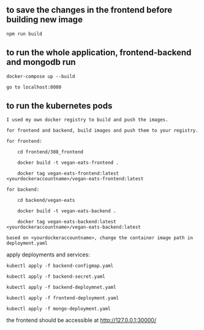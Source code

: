 
## to save the changes in the frontend before building new image

    npm run build

## to run the whole application, frontend-backend and mongodb run

    docker-compose up --build

    go to localhost:8080


## to run the kubernetes pods

    I used my own docker registry to build and push the images. 

    for frontend and backend, build images and push them to your registry. 

    for frontend: 

        cd frontend/308_frontend

        docker build -t vegan-eats-frontend .

        docker tag vegan-eats-frontend:latest <yourdockeraccountname>/vegan-eats-frontend:latest

    for backend: 

        cd backend/vegan-eats

        docker build -t vegan-eats-backend .

        docker tag vegan-eats-backend:latest <yourdockeraccountname>/vegan-eats-backend:latest

    based on <yourdockeraccountname>, change the container image path in deployment.yaml

apply deployments and services:

    kubectl apply -f backend-configmap.yaml

    kubectl apply -f backend-secret.yaml

    kubectl apply -f backend-deploymnet.yaml

    kubectl apply -f frontend-deployment.yaml

    kubectl apply -f mongo-deployment.yaml

the frontend should be accessible at http://127.0.0.1:30000/
